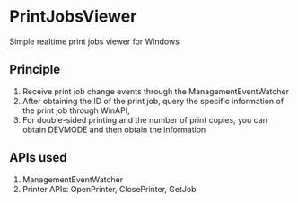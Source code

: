 # PrintJobsViewer

Simple realtime print jobs viewer for Windows

## Principle

1. Receive print job change events through the ManagementEventWatcher
2. After obtaining the ID of the print job, query the specific information of the print job through WinAPI, 
3. For double-sided printing and the number of print copies, you can obtain DEVMODE and then obtain the information


## APIs used

1. ManagementEventWatcher
2. Printer APIs: OpenPrinter, ClosePrinter, GetJob